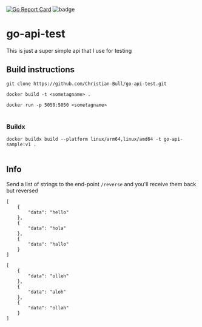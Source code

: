 [![Go Report Card](https://goreportcard.com/badge/github.com/Christian-Bull/go-api-test)](https://goreportcard.com/report/github.com/Christian-Bull/go-api-test)
![badge](https://action-badges.now.sh/Christian-Bull/go-api-test)

# go-api-test

This is just a super simple api that I use for testing  

## Build instructions  
  
`git clone https://github.com/Christian-Bull/go-api-test.git`  
  
`docker build -t <sometagname> .`  

`docker run -p 5050:5050 <sometagname>`    
<br>
### Buildx
`docker buildx build --platform linux/arm64,linux/amd64 -t go-api-sample:v1 . `  
<br>

## Info
Send a list of strings to the end-point `/reverse` and you'll receive them back but reversed

```
[
    {
        "data": "hello"
    },
    {
        "data": "hola"
    },
    {
        "data": "hallo"
    }
]
```

```
[
    {
        "data": "olleh"
    },
    {
        "data": "aloh"
    },
    {
        "data": "ollah"
    }
]
```
